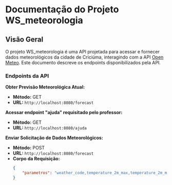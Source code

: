 # Documentação do Projeto WS_meteorologia

## Visão Geral

O projeto WS_meteorologia é uma API projetada para acessar e fornecer dados meteorológicos da cidade de Criciúma, interagindo com a API [Open Meteo](https://open-meteo.com/en/docs/#latitude=-27.5967&longitude=-48.5492&hourly=&daily=weather_code,temperature_2m_max,temperature_2m_min,apparent_temperature_max,apparent_temperature_min,precipitation_sum,rain_sum&timezone=America%2FSao_Paulo&forecast_days=1). Este documento descreve os endpoints disponibilizados pela API.

### Endpoints da API

**Obter Previsão Meteorológica Atual:**
- **Método:** GET
- **URL:** `http://localhost:8080/forecast`


**Acessar endpoint "ajuda" requisitado pelo professor:**
- **Método:** GET
- **URL:** `http://localhost:8080/ajuda`

 
**Enviar Solicitação de Dados Meteorológicos:**
- **Método:** POST
- **URL:** `http://localhost:8080/forecast`
- **Corpo da Requisição:**
  ```json
  {
      "parametros": "weather_code,temperature_2m_max,temperature_2m_min,apparent_temperature_max,apparent_temperature_min,precipitation_sum,rain_sum"
  }
